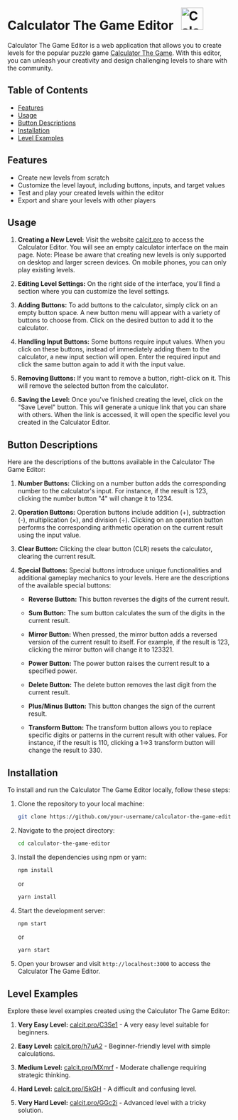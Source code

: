 # Calculator The Game Editor <img src="https://play-lh.googleusercontent.com/pMnvB-u74E-yX0IzEJG5O546vIRmZDUV5ZZVHG_Xwv3f_Gb-XaYQCU1yEi-yqU7K2Gw=w240-h480-rw" alt="Calculator The Game Editor" style="width: 50px; height: 50px; margin-bottom: -13px; margin-left: 10px">

Calculator The Game Editor is a web application that allows you to create levels for the popular puzzle game [Calculator The Game](https://play.google.com/store/apps/details?id=com.sm.calculateme&hl=en). With this editor, you can unleash your creativity and design challenging levels to share with the community.

## Table of Contents

- [Features](#features)
- [Usage](#usage)
- [Button Descriptions](#button-descriptions)
- [Installation](#installation)
- [Level Examples](#level-examples)

## Features

- Create new levels from scratch
- Customize the level layout, including buttons, inputs, and target values
- Test and play your created levels within the editor
- Export and share your levels with other players

## Usage

1. **Creating a New Level:** Visit the website [calcit.pro](https://calcit.pro) to access the Calculator Editor. You will see an empty calculator interface on the main page. Note: Please be aware that creating new levels is only supported on desktop and larger screen devices. On mobile phones, you can only play existing levels.

2. **Editing Level Settings:** On the right side of the interface, you'll find a section where you can customize the level settings.

3. **Adding Buttons:** To add buttons to the calculator, simply click on an empty button space. A new button menu will appear with a variety of buttons to choose from. Click on the desired button to add it to the calculator.

4. **Handling Input Buttons:** Some buttons require input values. When you click on these buttons, instead of immediately adding them to the calculator, a new input section will open. Enter the required input and click the same button again to add it with the input value.

5. **Removing Buttons:** If you want to remove a button, right-click on it. This will remove the selected button from the calculator.

6. **Saving the Level:** Once you've finished creating the level, click on the "Save Level" button. This will generate a unique link that you can share with others. When the link is accessed, it will open the specific level you created in the Calculator Editor.

## Button Descriptions

Here are the descriptions of the buttons available in the Calculator The Game Editor:

1. **Number Buttons:** Clicking on a number button adds the corresponding number to the calculator's input. For instance, if the result is 123, clicking the number button "4" will change it to 1234.

2. **Operation Buttons:** Operation buttons include addition (+), subtraction (-), multiplication (×), and division (÷). Clicking on an operation button performs the corresponding arithmetic operation on the current result using the input value.

3. **Clear Button:** Clicking the clear button (CLR) resets the calculator, clearing the current result.

4. **Special Buttons:** Special buttons introduce unique functionalities and additional gameplay mechanics to your levels. Here are the descriptions of the available special buttons:

   - **Reverse Button:** This button reverses the digits of the current result.

   - **Sum Button:** The sum button calculates the sum of the digits in the current result.

   - **Mirror Button:** When pressed, the mirror button adds a reversed version of the current result to itself. For example, if the result is 123, clicking the mirror button will change it to 123321.

   - **Power Button:** The power button raises the current result to a specified power.

   - **Delete Button:** The delete button removes the last digit from the current result.

   - **Plus/Minus Button:** This button changes the sign of the current result.

   - **Transform Button:** The transform button allows you to replace specific digits or patterns in the current result with other values. For instance, if the result is 110, clicking a 1=>3 transform button will change the result to 330.

## Installation

To install and run the Calculator The Game Editor locally, follow these steps:

1. Clone the repository to your local machine:

   ```bash
   git clone https://github.com/your-username/calculator-the-game-editor.git
   ```

2. Navigate to the project directory:

   ```bash
   cd calculator-the-game-editor
   ```

3. Install the dependencies using npm or yarn:

   ```bash
   npm install
   ```

   or

   ```bash
   yarn install
   ```

4. Start the development server:

   ```bash
   npm start
   ```

   or

   ```bash
   yarn start
   ```

5. Open your browser and visit `http://localhost:3000` to access the Calculator The Game Editor.

## Level Examples

Explore these level examples created using the Calculator The Game Editor:

1. **Very Easy Level:** [calcit.pro/C3Se1](https://calcit.pro/C3Se1) - A very easy level suitable for beginners.

2. **Easy Level:** [calcit.pro/h7uA2](https://calcit.pro/h7uA2) - Beginner-friendly level with simple calculations.

3. **Medium Level:** [calcit.pro/MXmrf](https://calcit.pro/MXmrf) - Moderate challenge requiring strategic thinking.

4. **Hard Level:** [calcit.pro/l5kGH](https://calcit.pro/l5kGH) - A difficult and confusing level.

5. **Very Hard Level:** [calcit.pro/GGc2i](https://calcit.pro/GGc2i) - Advanced level with a tricky solution.
